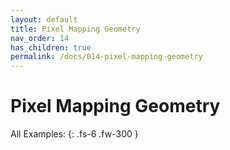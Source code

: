 ```yaml
---
layout: default
title: Pixel Mapping Geometry
nav_order: 14
has_children: true
permalink: /docs/014-pixel-mapping-geometry
---
```


# Pixel Mapping Geometry

All Examples:
{: .fs-6 .fw-300 }